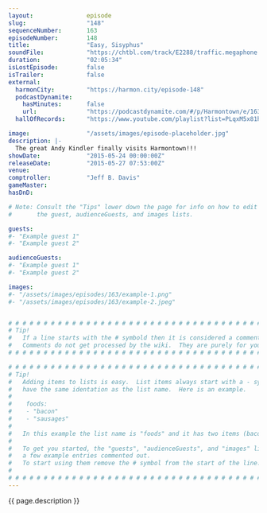 ```yaml
---
layout:               episode
slug:                 "148"
sequenceNumber:       163
episodeNumber:        148
title:                "Easy, Sisyphus"
soundFile:            "https://chtbl.com/track/E2288/traffic.megaphone.fm/STA9127618283.mp3?updated=1561766439"
duration:             "02:05:34"
isLostEpisode:        false
isTrailer:            false
external:
  harmonCity:         "https://harmon.city/episode-148"
  podcastDynamite:
    hasMinutes:       false
    url:              "https://podcastdynamite.com/#/p/Harmontown/e/163/148"
  hallOfRecords:      "https://www.youtube.com/playlist?list=PLqxM5x81hNObpASCG-DSZGnLmir2wsFDJ"

image:                "/assets/images/episode-placeholder.jpg"
description: |-
  The great Andy Kindler finally visits Harmontown!!!
showDate:             "2015-05-24 00:00:00Z"
releaseDate:          "2015-05-27 07:53:00Z"
venue:                
comptroller:          "Jeff B. Davis"
gameMaster:           
hasDnD:               

# Note: Consult the "Tips" lower down the page for info on how to edit
#       the guest, audienceGuests, and images lists.

guests:
#- "Example guest 1"
#- "Example guest 2"

audienceGuests:
#- "Example guest 1"
#- "Example guest 2"

images:
#- "/assets/images/episodes/163/example-1.png"
#- "/assets/images/episodes/163/example-2.jpeg"


# # # # # # # # # # # # # # # # # # # # # # # # # # # # # # # # # # # # # # # # # # # # #
# Tip!
#   If a line starts with the # symbold then it is considered a comment.
#   Comments do not get processed by the wiki.  They are purely for your information.
# # # # # # # # # # # # # # # # # # # # # # # # # # # # # # # # # # # # # # # # # # # # #

# # # # # # # # # # # # # # # # # # # # # # # # # # # # # # # # # # # # # # # # # # # # #
# Tip!
#   Adding items to lists is easy.  List items always start with a - symbol and have
#   have the same identation as the list name.  Here is an example.
#
#    foods:
#    - "bacon"
#    - "sausages"
#
#   In this example the list name is "foods" and it has two items (bacon, and sausages).
#
#   To get you started, the "guests", "audienceGuests", and "images" lists below have
#   a few example entries commented out.
#   To start using them remove the # symbol from the start of the line.
#
# # # # # # # # # # # # # # # # # # # # # # # # # # # # # # # # # # # # # # # # # # # # #
---
```


<!-- The episode description will be rendered here -->
{{ page.description }}

<!-- Add your content BELOW here -->
<!-- vvvvvvvvvvvvvvvvvvvvvvvvvvv -->




<!-- ^^^^^^^^^^^^^^^^^^^^^^^^^^^ -->
<!-- Add your content ABOVE here -->

<!-- The episode gallery will be rendered here -->